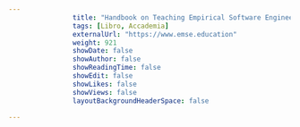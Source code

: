 ```yaml
---
                title: "Handbook on Teaching Empirical Software Engineering: Online Materials"
                tags: [Libro, Accademia]
                externalUrl: "https://www.emse.education"
                weight: 921
                showDate: false
                showAuthor: false
                showReadingTime: false
                showEdit: false
                showLikes: false
                showViews: false
                layoutBackgroundHeaderSpace: false
                
---
```


